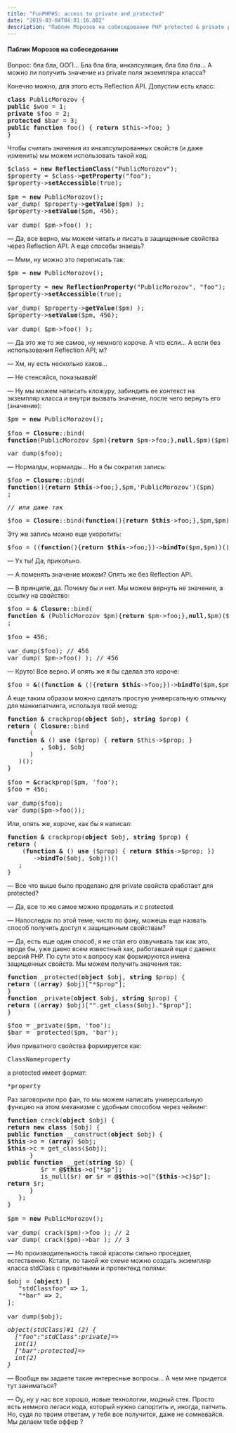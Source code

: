 ```yaml
---
title: "FunPHP#5: access to private and protected"
date: "2019-03-04T04:01:16.00Z"
description: "Паблик Морозов на собеседовании PHP protected & private property hacker  На собеседованиях каких вопросов только не встретишь. М"
---
```


<h4>Паблик Морозов на собеседовании</h4>

<p>Вопрос: бла бла, ООП… Бла бла бла, инкапсуляция, бла бла бла… А можно ли получить значение из private поля экземпляра класса?</p>
<p>Конечно можно, для этого есть Reflection API. Допустим есть класс:</p>
<pre><strong>class</strong> PublicMorozov {<br><strong>public</strong> $woo = 1;<br><strong>private</strong> $foo = 2;<br><strong>protected</strong> $bar = 3;<br><strong>public</strong> <strong>function</strong> foo() { <strong>return</strong> $this-&gt;foo; }<br>}</pre>
<p>Чтобы считать значения из инкапсулированных свойств (и даже изменить) мы можем использовать такой код:</p>
<pre>$class = <strong>new</strong> <strong>ReflectionClass</strong>("PublicMorozov");<br>$property = $class-&gt;<strong>getProperty</strong>("foo");<br>$property-&gt;<strong>setAccessible</strong>(true);<br><br>$pm = <strong>new</strong> PublicMorozov();<br>var_dump( $property-&gt;<strong>getValue</strong>($pm) );<br>$property-&gt;<strong>setValue</strong>($pm, 456);<br><br>var_dump( $pm-&gt;foo() );</pre>
<p>— Да, все верно, мы можем читать и писать в защищенные свойства через Reflection API. А еще способы знаешь?</p>
<p>— Ммм, ну можно это переписать так:</p>
<pre>$pm = <strong>new</strong> PublicMorozov();<br><br>$property = <strong>new</strong> <strong>ReflectionProperty</strong>("PublicMorozov", "foo");<br>$property-&gt;<strong>setAccessible</strong>(true);<br><br>var_dump( $property-&gt;<strong>getValue</strong>($pm) );<br>$property-&gt;<strong>setValue</strong>($pm, 456);<br><br>var_dump( $pm-&gt;foo() );</pre>
<p>— Да это же то же самое, ну немного короче. А что если… А если без использования Reflection API, м?</p>
<p>— Хм, ну есть несколько хаков…</p>
<p>— Не стенсяйся, показыавай!</p>
<p>— Ну мы можем написать кложуру, забиндить ее контекст на экземпляр класса и внутри вызвать значение, после чего вернуть его (значение):</p>
<pre>$pm = <strong>new</strong> PublicMorozov();<br><br>$foo = <strong>Closure</strong>::bind(<br><strong>function</strong>(PublicMorozov $pm){<strong>return</strong> $pm-&gt;foo;},<strong>null</strong>,$pm)($pm);</pre>
<pre>var_dump($foo);</pre>
<p>— Нормалды, нормалды… Но я бы сократил запись:</p>
<pre>$foo = <strong>Closure</strong>::bind(<br><strong>function</strong>(){<strong>return</strong> <strong>$this</strong>-&gt;foo;},$pm,'PublicMorozov')($pm)<br>;</pre>
<pre><em>// или даже так</em></pre>
<pre>$foo = <strong>Closure</strong>::bind(<strong>function</strong>(){<strong>return</strong> <strong>$this</strong>-&gt;foo;},$pm,$pm)($pm);</pre>
<p>Эту же запись можно еще укоротить:</p>
<pre>$foo = ((<strong>function</strong>(){<strong>return $this</strong>-&gt;foo;})-&gt;<strong>bindTo</strong>($pm,$pm))();</pre>
<p>— Ух ты! Да, прикольно.</p>
<p>— А поменять значение можем? Опять же без Reflection API.</p>
<p>— В принципе, да. Почему бы и нет. Мы можем вернуть не значение, а ссылку на свойство:</p>
<pre>$foo = <strong>&amp;</strong> <strong>Closure</strong>::bind(<br><strong>function</strong> <strong>&amp; </strong>(PublicMorozov $pm){<strong>return</strong> $pm-&gt;foo;},<strong>null</strong>,$pm)($pm)<br>;<br><br>$foo = 456;<br><br>var_dump($foo); // 456<br>var_dump( $pm-&gt;foo() ); // 456</pre>
<p>— Круто! Все верно. И опять же я бы сделал это короче:</p>
<pre>$foo = <strong>&amp;</strong>((<strong>function</strong> <strong>&amp;</strong> (){<strong>return $this</strong>-&gt;foo;})-&gt;<strong>bindTo</strong>($pm,$pm))();</pre>
<p>А еще таким образом можно сделать простую универсальную отмычку для манкипатчинга, используя твой метод:</p>
<pre><strong>function</strong> <strong>&amp;</strong> crackprop(<strong>object</strong> $obj, <strong>string</strong> $prop) {<br><strong>return</strong> ( <strong>Closure</strong>::bind<br>      (<br><strong>function</strong> <strong>&amp;</strong> () <strong>use</strong> ($prop) { <strong>return</strong> $this-&gt;$prop; }<br>         , $obj, $obj<br>      )<br>   )();<br>}<br><br>$foo = <strong>&amp;</strong>crackprop($pm, 'foo');<br>$foo = 456;<br><br>var_dump($foo);<br>var_dump($pm-&gt;foo());</pre>
<p>Или, опять же, короче, как бы я написал:</p>
<pre><strong>function &amp;</strong> crackprop(<strong>object</strong> $obj, <strong>string</strong> $prop) {<br><strong>return</strong> (<br>    (<strong>function</strong> <strong>&amp;</strong> () <strong>use</strong> ($prop) { <strong>return</strong> <strong>$this</strong>-&gt;$prop; })<br>       -&gt;<strong>bindTo</strong>($obj, $obj))()<br>   ;<br>}</pre>
<p>— Все что выше было проделано для private свойств сработает для protected?</p>
<p>— Да, все то же самое можно проделать и с protected.</p>
<p>— Напоследок по этой теме, чисто по фану, можешь еще назвать способ получить доступ к защищенным свойствам?</p>
<p>— Да, есть еще один способ, я не стал его озвучивать так как это, вроде бы, уже давно всем известный хак, работавший еще с давних версий PHP. По сути это к вопросу как формируются имена защищенных свойств. Мы можем получить значения так:</p>
<pre><strong>function</strong> _protected(<strong>object</strong> $obj, <strong>string</strong> $prop) {<br><strong>return</strong> ((<strong>array</strong>) $obj)["*$prop"];<br>}<br><strong>function</strong> _private(<strong>object</strong> $obj, <strong>string</strong> $prop) {<br><strong>return</strong> ((<strong>array</strong>) $obj)["".get_class($obj)."$prop"];<br>}</pre>
<pre>$foo = _private($pm, 'foo');<br>$bar = _protected($pm, 'bar');</pre>
<p>Имя приватного свойства формируется как:</p>
<pre>ClassNameproperty</pre>
<p>а protected имеет формат:</p>
<pre>*property</pre>
<p>Раз заговорили про фан, то мы можем написать универсальную функцию на этом механизме с удобным способом через чейнинг:</p>
<pre><strong>function</strong> crack(<strong>object</strong> $obj) {<br><strong>return</strong> <strong>new</strong> <strong>class</strong> ($obj) {<br><strong>public function</strong> __construct(<strong>object</strong> $obj) {<br><strong>$this</strong>-&gt;o = (<strong>array</strong>) $obj;<br><strong>$this</strong>-&gt;c = get_class($obj);<br>      }<br><strong>public function </strong>__get(<strong>string</strong> $p) {<br>         $r = <strong>@$this</strong>-&gt;o["*$p"];<br>         is_null($r) <strong>or</strong> $r = <strong>@$this</strong>-&gt;o["{<strong>$this</strong>-&gt;c}$p"];<br><strong>return</strong> $r;<br>      }<br>   };<br>}<br><br>$pm = <strong>new</strong> PublicMorozov();<br><br>var_dump( crack($pm)-&gt;foo ); // 2<br>var_dump( crack($pm)-&gt;bar ); // 3</pre>
<p>— Но производительность такой красоты сильно проседает, естественно. Кстати, по такой же схеме можно создать экземпляр класса stdClass с приватными и протектекд полями:</p>
<pre>$obj = (<strong>object</strong>) [<br>   "stdClassfoo" <strong>=&gt;</strong> 1,<br>   "*bar" <strong>=&gt;</strong> 2,<br>];<br><br>var_dump($obj);</pre>
<pre><em>object(stdClass)#1 (2) {<br>  ["foo":"stdClass":private]=&gt;<br>  int(1)<br>  ["bar":protected]=&gt;<br>  int(2)<br>}</em></pre>
<p>— Вообще вы задаете такие интересные вопросы… А чем мне придется тут заниматься?</p>
<p>— Оу, ну у нас все хорошо, новые технологии, модный стек. Просто есть немного легаси кода, который нужно сапортить и, иногда, патчить. Но, судя по твоим ответам, у тебя все получится, даже не сомневайся. Мы делаем тебе оффер ?</p>

<h3></h3><h3></h3>

